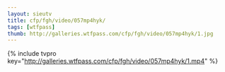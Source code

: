 ```yaml
--- 
layout: sieutv
title: cfp/fgh/video/057mp4hyk/
tags: [wtfpass]
thumb: http://galleries.wtfpass.com/cfp/fgh/video/057mp4hyk/1.jpg
---
```

{% include tvpro key="http://galleries.wtfpass.com/cfp/fgh/video/057mp4hyk/1.mp4" %} 
